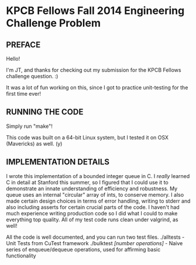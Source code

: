 KPCB Fellows Fall 2014 Engineering Challenge Problem
======================

PREFACE
-------

Hello!

I'm JT, and thanks for checking out my submission for the KPCB Fellows challenge question. :)

It was a lot of fun working on this, since I got to practice unit-testing for the first time ever!

RUNNING THE CODE
----------------
Simply run "make"!

This code was built on a 64-bit Linux system, but I tested it on OSX (Mavericks) as well. (y)

IMPLEMENTATION DETAILS
---------------

I wrote this implementation of a bounded integer queue in C. I *really* learned C in detail at Stanford this summer, so I figured that I could use it to demonstrate an innate understanding of efficiency and robustness. My queue uses an internal "circular" array of ints, to conserve memory. I also made certain design choices in terms of error handling, writing to stderr and also including asserts for certain crucial parts of the code. I haven't had much experience writing production
code so I did what I could to make everything top quality. All of my test code runs clean under valgrind, as well!

All the code is well documented, and you can run two test files.
    ./alltests - Unit Tests from CuTest framework
    ./bulktest *[number operations]* - Naive series of enqueue/dequeue operations, used for affirming basic functionality

